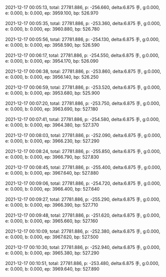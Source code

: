 2021-12-17 00:05:13, total: 27781.886, p: -256.660, delta:6.875 手, g:0.000, e: 0.000, b: 0.000, ep: 3959.100, bp: 526.970

2021-12-17 00:05:35, total: 27781.886, p: -253.360, delta:6.875 手, g:0.000, e: 0.000, b: 0.000, ep: 3960.880, bp: 526.780

2021-12-17 00:05:56, total: 27781.886, p: -254.130, delta:6.875 手, g:0.000, e: 0.000, b: 0.000, ep: 3958.590, bp: 526.590

2021-12-17 00:06:17, total: 27781.886, p: -254.550, delta:6.875 手, g:0.000, e: 0.000, b: 0.000, ep: 3954.170, bp: 526.090

2021-12-17 00:06:38, total: 27781.886, p: -253.860, delta:6.875 手, g:0.000, e: 0.000, b: 0.000, ep: 3956.140, bp: 526.250

2021-12-17 00:06:59, total: 27781.886, p: -253.520, delta:6.875 手, g:0.000, e: 0.000, b: 0.000, ep: 3953.680, bp: 525.900

2021-12-17 00:07:20, total: 27781.886, p: -253.750, delta:6.875 手, g:0.000, e: 0.000, b: 0.000, ep: 3963.690, bp: 527.180

2021-12-17 00:07:41, total: 27781.886, p: -254.580, delta:6.875 手, g:0.000, e: 0.000, b: 0.000, ep: 3964.380, bp: 527.370

2021-12-17 00:08:03, total: 27781.886, p: -252.090, delta:6.875 手, g:0.000, e: 0.000, b: 0.000, ep: 3966.230, bp: 527.290

2021-12-17 00:08:24, total: 27781.886, p: -255.850, delta:6.875 手, g:0.000, e: 0.000, b: 0.000, ep: 3966.790, bp: 527.830

2021-12-17 00:08:45, total: 27781.886, p: -255.400, delta:6.875 手, g:0.000, e: 0.000, b: 0.000, ep: 3967.640, bp: 527.880

2021-12-17 00:09:06, total: 27781.886, p: -254.720, delta:6.875 手, g:0.000, e: 0.000, b: 0.000, ep: 3966.400, bp: 527.640

2021-12-17 00:09:27, total: 27781.886, p: -255.290, delta:6.875 手, g:0.000, e: 0.000, b: 0.000, ep: 3966.390, bp: 527.710

2021-12-17 00:09:48, total: 27781.886, p: -251.620, delta:6.875 手, g:0.000, e: 0.000, b: 0.000, ep: 3965.660, bp: 527.160

2021-12-17 00:10:09, total: 27781.886, p: -252.380, delta:6.875 手, g:0.000, e: 0.000, b: 0.000, ep: 3967.620, bp: 527.500

2021-12-17 00:10:30, total: 27781.886, p: -252.940, delta:6.875 手, g:0.000, e: 0.000, b: 0.000, ep: 3965.380, bp: 527.290

2021-12-17 00:10:51, total: 27781.886, p: -253.480, delta:6.875 手, g:0.000, e: 0.000, b: 0.000, ep: 3969.640, bp: 527.890